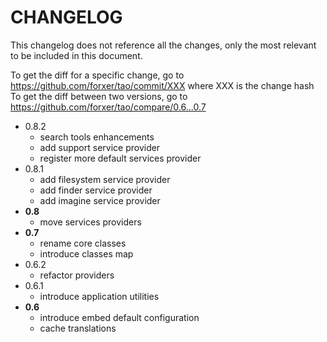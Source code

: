 # CHANGELOG

This changelog does not reference all the changes, only the most relevant to be included in this document.

To get the diff for a specific change, go to https://github.com/forxer/tao/commit/XXX where XXX is the change hash
To get the diff between two versions, go to https://github.com/forxer/tao/compare/0.6...0.7

- 0.8.2
	- search tools enhancements
	- add support service provider
	- register more default services provider
- 0.8.1
	- add filesystem service provider
	- add finder service provider
	- add imagine service provider
- **0.8**
	- move services providers
- **0.7**
	- rename core classes
	- introduce classes map
- 0.6.2
	- refactor providers
- 0.6.1
	- introduce application utilities
- **0.6**
	- introduce embed default configuration
	- cache translations
